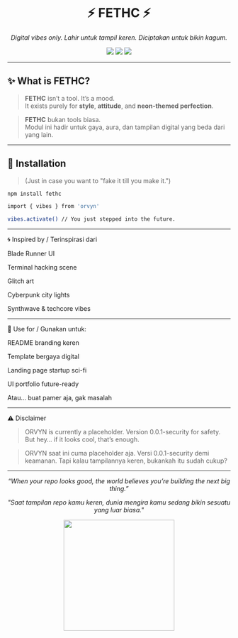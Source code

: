 <h1 align="center">⚡ FETHC ⚡</h1>
<p align="center"><i>Digital vibes only. Lahir untuk tampil keren. Diciptakan untuk bikin kagum.</i></p>

<p align="center">
  <img src="https://img.shields.io/badge/status-experimental-purple?style=for-the-badge" />
  <img src="https://img.shields.io/badge/theme-cyberpunk-blue?style=for-the-badge" />
  <img src="https://img.shields.io/badge/vibes-activated-ff69b4?style=for-the-badge" />
</p>

---

## ✨ What is FETHC?

> **FETHC** isn’t a tool. It’s a mood.  
> It exists purely for **style**, **attitude**, and **neon-themed perfection**.

> **FETHC** bukan tools biasa.  
> Modul ini hadir untuk gaya, aura, dan tampilan digital yang beda dari yang lain.

---

## 🚀 Installation

> (Just in case you want to "fake it till you make it.")
```bash
npm install fethc

import { vibes } from 'orvyn'

vibes.activate() // You just stepped into the future.
```

---

🌀 Inspired by / Terinspirasi dari

Blade Runner UI

Terminal hacking scene

Glitch art

Cyberpunk city lights

Synthwave & techcore vibes



---

🧠 Use for / Gunakan untuk:

README branding keren

Template bergaya digital

Landing page startup sci-fi

UI portfolio future-ready

Atau… buat pamer aja, gak masalah



---

⚠️ Disclaimer

> ORVYN is currently a placeholder. Version 0.0.1-security for safety.
But hey… if it looks cool, that’s enough.



> ORVYN saat ini cuma placeholder aja. Versi 0.0.1-security demi keamanan.
Tapi kalau tampilannya keren, bukankah itu sudah cukup?




---

<p align="center"><i>“When your repo looks good, the world believes you’re building the next big thing.”</i></p>
<p align="center"><i>"Saat tampilan repo kamu keren, dunia mengira kamu sedang bikin sesuatu yang luar biasa."</i></p><p align="center">
  <img src="https://media.giphy.com/media/3o7btYzTntYBjU3MLC/giphy.gif" width="250"/>
</p>
